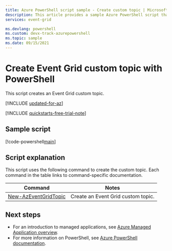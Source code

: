 ```yaml
---
title: Azure PowerShell script sample - Create custom topic | Microsoft Docs
description: This article provides a sample Azure PowerShell script that shows how to create an Event Grid custom topic.
services: event-grid

ms.devlang: powershell
ms.custom: devx-track-azurepowershell
ms.topic: sample
ms.date: 09/15/2021
---
```


# Create Event Grid custom topic with PowerShell

This script creates an Event Grid custom topic.

[!INCLUDE [updated-for-az](../../../includes/updated-for-az.md)]

[!INCLUDE [quickstarts-free-trial-note](../../../includes/quickstarts-free-trial-note.md)]

## Sample script

[!code-powershell[main](../../../powershell_scripts/event-grid/create-custom-topic/create-custom-topic.ps1 "Create custom topic")]

## Script explanation

This script uses the following command to create the custom topic. Each command in the table links to command-specific documentation.

| Command | Notes |
|---|---|
| [New-AzEventGridTopic](/powershell/module/az.eventgrid/new-azeventgridtopic) | Create an Event Grid custom topic. |

## Next steps

* For an introduction to managed applications, see [Azure Managed Application overview](../overview.md).
* For more information on PowerShell, see [Azure PowerShell documentation](/powershell/azure/get-started-azureps).
